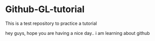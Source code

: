 # Github-GL-tutorial
This is a test repository to practice a tutorial

hey guys, hope you are having a nice day..
i am learning about github
